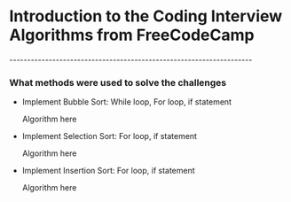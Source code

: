 <h1>Introduction to the Coding Interview Algorithms from FreeCodeCamp </h1>
<p>--------------------------------------------------------------------</p>
<h3>What methods were used to solve the challenges</h3>
<ul>
  <li>Implement Bubble Sort: While loop, For loop, if statement</li>
  <p>Algorithm here<a href="https://en.wikipedia.org/wiki/Bubble_sort"></a></p> 
  <li>Implement Selection Sort: For loop, if statement</li>
  <p>Algorithm here<a href="https://en.wikipedia.org/wiki/Selection_sort"></a></p>
  <li>Implement Insertion Sort: For loop, if statement</li>
  <p>Algorithm here<a href="https://en.wikipedia.org/wiki/Insertion_sort"></a></p>
</ul>
